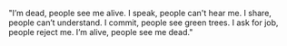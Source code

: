 "I’m dead, people see me alive. 
I speak, people can't hear me. 
I share, people can’t understand.
I commit, people see green trees.
I ask for job, people reject me.
I’m alive, people see me dead."
